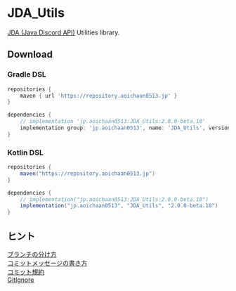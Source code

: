 # JDA_Utils

[JDA (Java Discord API)](https://github.com/DV8FromTheWorld/JDA) Utilities library.

## Download

### Gradle DSL

```gradle
repositories {
    maven { url 'https://repository.aoichaan0513.jp' }
}

dependencies {
    // implementation 'jp.aoichaan0513:JDA_Utils:2.0.0-beta.18'
    implementation group: 'jp.aoichaan0513', name: 'JDA_Utils', version: '2.0.0-beta.18'
}
```

### Kotlin DSL

```gradle
repositories {
    maven("https://repository.aoichaan0513.jp")
}

dependencies {
    // implementation("jp.aoichaan0513:JDA_Utils:2.0.0-beta.18")
    implementation("jp.aoichaan0513", "JDA_Utils", "2.0.0-beta.18")
}
```

## ヒント
[ブランチの分け方](https://qiita.com/hatt0519/items/23ef0866f4abacce7296)<br>
[コミットメッセージの書き方](https://qiita.com/itosho/items/9565c6ad2ffc24c09364)<br>
[コミット規約](https://qiita.com/Kenya/items/f72fba8fecc79d1b090c)<br>
[GitIgnore](https://www.toptal.com/developers/gitignore)
